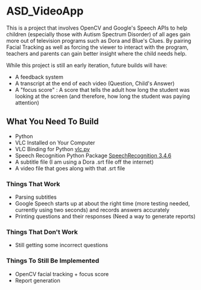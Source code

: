 # ASD_VideoApp

This is a project that involves OpenCV and Google's Speech APIs to help children (especially those with Autism Spectrum Disorder) of all ages gain more out of television programs such as Dora and Blue's Clues. By pairing Facial Tracking as well as forcing the viewer to interact with the program, teachers and parents can gain better insight where the child needs help.

While this project is still an early iteration, future builds will have:

* A feedback system
* A transcript at the end of each video (Question, Child's Answer)
* A "focus score" : A score that tells the adult how long the student was looking at the screen (and therefore, how long the student was paying attention)

## What You Need To Build
* Python
* VLC Installed on Your Computer
* VLC Binding for Python [vlc.py](http://git.videolan.org/?p=vlc/bindings/python.git;a=tree;f=generated;b=HEAD)
* Speech Recognition Python Package [SpeechRecognition 3.4.6](https://pypi.python.org/pypi/SpeechRecognition/)
* A subtitle file (I am using a Dora .srt file off the internet)
* A video file that goes along with that .srt file

### Things That Work

* Parsing subtitles
* Google Speech starts up at about the right time (more testing needed, currently using two seconds) and records answers accurately
* Printing questions and their responses (Need a way to generate reports)

### Things That Don't Work
* Still getting some incorrect questions

### Things To Still Be Implemented
* OpenCV facial tracking + focus score
* Report generation
